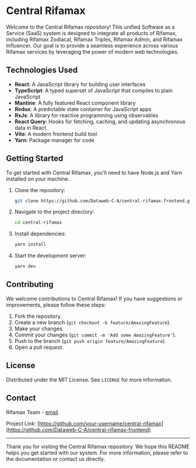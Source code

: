# Central Rifamax

Welcome to the Central Rifamax repository! This unified Software as a Service (SaaS) system is designed to integrate all products of Rifamax, including Rifamax Zodiacal, Rifamax Triples, Rifamax Admin, and Rifamax Influencer. Our goal is to provide a seamless experience across various Rifamax services by leveraging the power of modern web technologies.

## Technologies Used

- **React**: A JavaScript library for building user interfaces
- **TypeScript**: A typed superset of JavaScript that compiles to plain JavaScript
- **Mantine**: A fully featured React component library
- **Redux**: A predictable state container for JavaScript apps
- **RxJs**: A library for reactive programming using observables
- **React Query**: Hooks for fetching, caching, and updating asynchronous data in React
- **Vite**: A modern frontend build tool
- **Yarn**: Package manager for code

## Getting Started

To get started with Central Rifamax, you'll need to have Node.js and Yarn installed on your machine.

1. Clone the repository:
   ```sh
   git clone https://github.com/Dataweb-C-A/central-rifamax-frontend.git
   ```
2. Navigate to the project directory:
   ```sh
   cd central-rifamax
   ```
3. Install dependencies:
   ```sh
   yarn install
   ```
4. Start the development server:
   ```sh
   yarn dev
   ```

## Contributing

We welcome contributions to Central Rifamax! If you have suggestions or improvements, please follow these steps:

1. Fork the repository.
2. Create a new branch (`git checkout -b feature/AmazingFeature`).
3. Make your changes.
4. Commit your changes (`git commit -m 'Add some AmazingFeature'`).
5. Push to the branch (`git push origin feature/AmazingFeature`).
6. Open a pull request.

## License

Distributed under the MIT License. See `LICENSE` for more information.

## Contact

Rifamax Team - [email](mailto:javierdiazt406@icloud.com)

Project Link: [https://github.com/your-username/central-rifamax](https://github.com/Dataweb-C-A/central-rifamax-frontend)

---

Thank you for visiting the Central Rifamax repository. We hope this README helps you get started with our system. For more information, please refer to the documentation or contact us directly.
